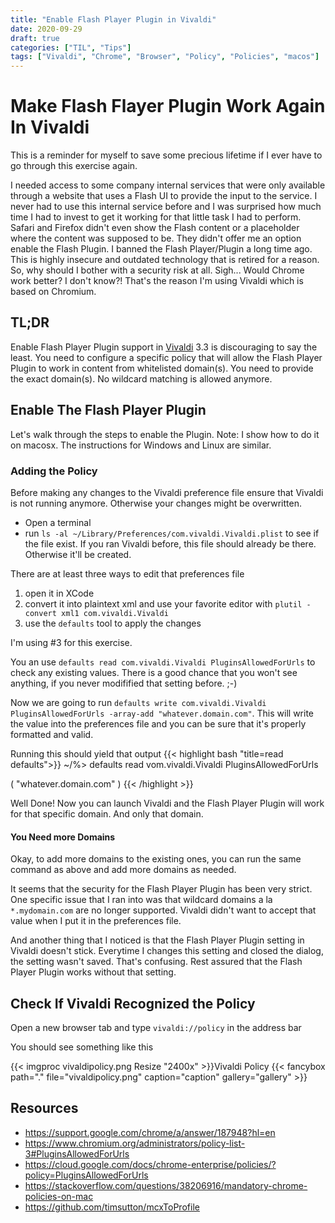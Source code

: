 ```yaml
---
title: "Enable Flash Player Plugin in Vivaldi"
date: 2020-09-29
draft: true
categories: ["TIL", "Tips"]
tags: ["Vivaldi", "Chrome", "Browser", "Policy", "Policies", "macos"]
---
```


# Make Flash Flayer Plugin Work Again In Vivaldi

This is a reminder for myself to save some precious lifetime if I ever have to go through this exercise again.

I needed access to some company internal services that were only available through a website that uses a Flash UI to provide the input to the service. I never had to use this internal service before and I was surprised how much time I had to invest to get it working for that little task I had to perform.
Safari and Firefox didn't even show the Flash content or a placeholder where the content was supposed to be. They didn't offer me an option enable the Flash Plugin. I banned the Flash Player/Plugin a long time ago. This is highly insecure and outdated technology that is retired for a reason. So, why should I bother with a security risk at all. Sigh...
Would Chrome work better? I don't know?! That's the reason I'm using Vivaldi which is based on Chromium.

## TL;DR

Enable Flash Player Plugin support in [Vivaldi](https://vivaldi.com) 3.3 is discouraging to say the least. You need to configure a specific policy that will allow the Flash Player Plugin to work in content from whitelisted domain(s).
You need to provide the exact domain(s). No wildcard matching is allowed anymore.

## Enable The Flash Player Plugin

Let's walk through the steps to enable the Plugin.
Note: I show how to do it on macosx. The instructions for Windows and Linux are similar.

### Adding the Policy

Before making any changes to the Vivaldi preference file ensure that Vivaldi is not running anymore. Otherwise your changes might be overwritten.

- Open a terminal
- run `ls -al ~/Library/Preferences/com.vivaldi.Vivaldi.plist` to see if the file exist. If you ran Vivaldi before, this file should already be there. Otherwise it'll be created.

There are at least three ways to edit that preferences file

1) open it in XCode
2) convert it into plaintext xml and use your favorite editor with `plutil -convert xml1 com.vivaldi.Vivaldi`
3) use the `defaults` tool to apply the changes

I'm using #3 for this exercise.

You an use `defaults read com.vivaldi.Vivaldi PluginsAllowedForUrls` to check any existing values. There is a good chance that you won't see anything, if you never modifified that setting before. ;-)

Now we are going to run `defaults write com.vivaldi.Vivaldi PluginsAllowedForUrls -array-add "whatever.domain.com"`. This will write the value into the preferences file and you can be sure that it's properly formatted and valid.

Running this should yield that output
{{< highlight bash "title=read defaults">}}
~/%> defaults read vom.vivaldi.Vivaldi PluginsAllowedForUrls

(
    "whatever.domain.com"
)
{{< /highlight >}}

Well Done! Now you can launch Vivaldi and the Flash Player Plugin will work for that specific domain. And only that domain.

#### You Need more Domains

Okay, to add more domains to the existing ones, you can run the same command as above and add more domains as needed.

It seems that the security for the Flash Player Plugin has been very strict. One specific issue that I ran into was that wildcard domains a la `*.mydomain.com` are no longer supported. Vivaldi didn't want to accept that value when I put it in the preferences file.

And another thing that I noticed is that the Flash Player Plugin setting in Vivaldi doesn't stick. Everytime I changes this setting and closed the dialog, the setting wasn't saved. That's confusing. Rest assured that the Flash Player Plugin works without that setting.

## Check If Vivaldi Recognized the Policy

Open a new browser tab and type `vivaldi://policy` in the address bar

You should see something like this

{{< imgproc vivaldipolicy.png Resize "2400x" >}}Vivaldi Policy
{{< fancybox path="." file="vivaldipolicy.png" caption="caption" gallery="gallery" >}}


## Resources

- https://support.google.com/chrome/a/answer/187948?hl=en
- https://www.chromium.org/administrators/policy-list-3#PluginsAllowedForUrls
- https://cloud.google.com/docs/chrome-enterprise/policies/?policy=PluginsAllowedForUrls
- https://stackoverflow.com/questions/38206916/mandatory-chrome-policies-on-mac
- https://github.com/timsutton/mcxToProfile
